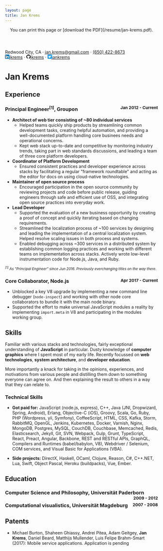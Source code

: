 ```yaml
---
layout: page
title: Jan Krems
---
```


<header markdown="1">
  You can print this page or [download the PDF](/resume/jan-krems.pdf).
</header>

<div class="vcard">
  <div>
    <span class="adr"><span class="locality">Redwood City</span>, <span class="region">CA</span></span>
    &middot;
    <a href="mailto:jan.krems@gmail.com" class="email">jan.krems@gmail.com</a>
    &middot;
    <a href="tel:+1-650-442-8673" class="tel">(650) 422-8673</a>
    <br/>
    <a href="https://www.linkedin.com/in/jkrems" class="url" title="LinkedIn"
      target="_blank" rel="noopener noreferrer"><img src="/images/in-14px.png" width="14" height="14" alt="linkedin.com/in/" />jkrems</a>
    &middot;
    <a href="https://github.com/jkrems/" class="url" title="Github"
      target="_blank" rel="noopener noreferrer"><img src="/images/github-32px.png" width="14" height="14" alt="github.com/" />jkrems</a>
    &middot;
    <a href="https://twitter.com/jankrems/" class="url" title="Twitter"
      target="_blank" rel="noopener noreferrer"><img src="/images/twitter-32px.png" width="14" height="14" alt="twitter.com/" />jankrems</a>
  </div>
  <h1 class="fn">Jan Krems</h1>
</div>

## Experience

<h3>
  Principal Engineer<sup>[1]</sup>, Groupon
  <small style="float: right">Jan 2012 - Current</small>
</h3>

* **Architect of web tier consisting of ~80 individual services**
  - Helped teams quickly ship products
    by streamlining common development tasks, creating helpful automation,
    and providing a well-documented platform
    handling core businees needs and operational concerns.
  - Kept web stack up-to-date and competitive
    by monitoring industry trends,
    taking part in web standards discussions,
    and leading a team of three core platform developers.
* **Coordinator of Platform Development**
  - Ensured consistent practices and developer experience across stacks
    by facilitating a regular "framework roundtable"
    and acting as the editor for docs on using cloud-native technologies.
* **Maintainer of open source process**
  - Encouraged participation in the open source community
    by reviewing projects and code before public release,
    guiding engineers through safe and efficient use of OSS,
    and integrating open source practices into everyday work.
* **Lead Developer**
  - Supported the evaluation of a new business opportunity
    by creating a proof of concept
    and quickly iterating based on changing requirements.
  - Streamlined the localization process of ~100 services
    by designing and leading the implementation of a central localization system.
    Helped resolve scaling issues in both process and systems.
  - Enabled debugging across ~300 services in a distributed system
    by establishing common logging practices
    and working with different teams on implementation across stacks.
    Actively wrote low-level instrumentation code for Node.js,
    Java, and Ruby.

<small>
  <em><sup>[1]</sup> As "Principal Engineer" since Jun 2016. Previously everchanging titles on the way there.</em>
</small>

<h3>
  Core Collaborator, Node.js
  <small style="float: right">Apr 2017 - Current</small>
</h3>

* Unblocked a key V8 upgrade by implementing a new command line debugger (`node-inspect`)
  and working with other node core collaborators to bundle it with the main node binary.
* Supported the effort to make universal JavaScript modules a reality
  by implementing `import.meta` in V8 and participating in the modules working group.

## Skills

Familiar with various stacks and technologies,
fairly exceptional understanding of **JavaScript** in particular.
Dusty knowledge of **computer graphics** where I spent most of my early life.
Recently focussed on **web technologies**,
**system architecture**, and **developer education**.

More importantly a knack for taking in the opinions, experiences, and motivations
from various people and distilling them down to something everyone can agree on.
And then explaining the result to others in a way that they can relate to.

### Technical Skills

* **Got paid for:**
  JavaScript (node.js, express), C++, Java (JNI, Dropwizard, Spring, Android), Erlang,
  Objective-C (iOS), Groovy, Scala, Go, Ruby, PHP (Wordpress, yii, Symfony), CoffeeScript, HTML, CSS,
  Kafka, Storm, RabbitMQ, OpenGL,
  Jenkins, Kubernetes, Docker, Varnish, Nginx, MongoDB, Postgres, MySQL, CouchDB,
  Couchbase, Memcached, Redis, Elasticsearch, Jekyll, Git, SVN,
  Webpack, Gulp, Grunt, TypeScript,
  React, Preact, Angular, Backbone,
  REST and RESTful APIs, GraphQL,
  Compilers and Runtimes (babel/babylon, V8),
  Webdriver / Selenium,
  COM services,
  and Visual Basic for Applications (VBA).

* **Side projects:**
  DirectX, Haskell, OCaml, Clojure, Reason, C#, C++.NET, Lua, Swift, Object Pascal,
  Heroku (buildpacks), Vue, Ember.

## Education

<h3>
  Computer Science and Philosophy, Universität Paderborn
  <small style="float: right">2009 - 2012</small>
</h3>

<h3>
  Computational visualistics, Universität Magdeburg
  <small style="float: right">2007 - 2008</small>
</h3>

## Patents

* Michael Burton, Shaheen Ghiassy, Andrei Pitea, Adam Geitgey, **Jan Krems**, Daniel Beard, Matthijs Mullender, Luis Felipe Brahm-Smart (2017): Mobile service applications. Application is pending
